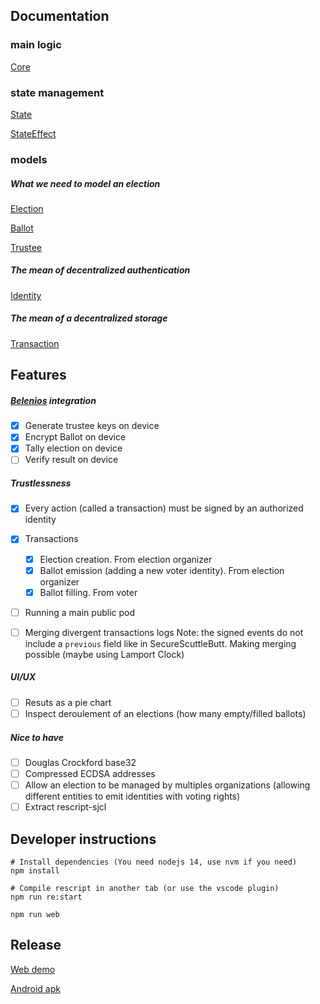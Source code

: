## Documentation

### main logic

[Core](https://scrutin-app.github.io/scrutin/src/Core.html)

### state management

[State](https://scrutin-app.github.io/scrutin/src/State.html)

[StateEffect](https://scrutin-app.github.io/scrutin/src/StateEffect.html)

### models

##### What we need to model an election 

[Election](https://scrutin-app.github.io/scrutin/src/model/Election.html)

[Ballot](https://scrutin-app.github.io/scrutin/src/model/Ballot.html)

[Trustee](https://scrutin-app.github.io/scrutin/src/model/Trustee.html)

##### The mean of decentralized authentication

[Identity](https://scrutin-app.github.io/scrutin/src/model/Identity.html)

##### The mean of a decentralized storage

[Transaction](https://scrutin-app.github.io/scrutin/src/model/Transaction.html)

## Features

##### [Belenios]() integration

- [x] Generate trustee keys on device
- [x] Encrypt Ballot on device
- [x] Tally election on device
- [ ] Verify result on device

##### Trustlessness

- [x] Every action (called a transaction) must be signed by an authorized identity
- [x] Transactions
	- [x] Election creation. From election organizer
	- [x] Ballot emission (adding a new voter identity). From election organizer
	- [x] Ballot filling. From voter
- [ ] Running a main public pod
- [ ] Merging divergent transactions logs
	Note: the signed events do not include a `previous` field like in SecureScuttleButt. Making merging possible (maybe using Lamport Clock) 


##### UI/UX

- [ ] Resuts as a pie chart
- [ ] Inspect deroulement of an elections (how many empty/filled ballots)

##### Nice to have

- [ ] Douglas Crockford base32
- [ ] Compressed ECDSA addresses
- [ ] Allow an election to be managed by multiples organizations (allowing different entities to emit identities with voting rights)
- [ ] Extract rescript-sjcl

## Developer instructions

```
# Install dependencies (You need nodejs 14, use nvm if you need)
npm install

# Compile rescript in another tab (or use the vscode plugin)
npm run re:start

npm run web
```

## Release

[Web demo](https://demo.scrutin.app)

[Android apk](https://expo.dev/accounts/mlalisse/projects/scrutin/builds/e6bd66f5-ce96-4dac-b874-ab2c0a1f3b1b)
